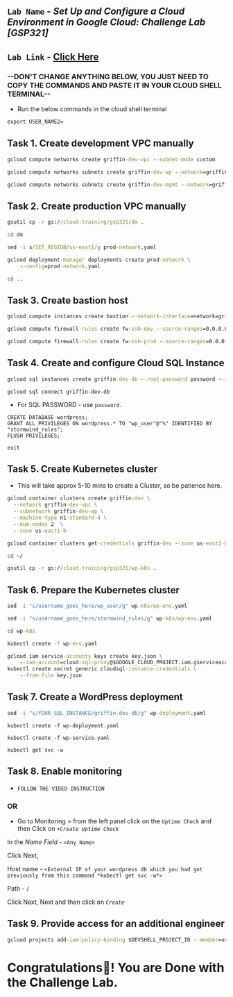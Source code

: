 ## `Lab Name` - *Set Up and Configure a Cloud Environment in Google Cloud: Challenge Lab [GSP321]*
## `Lab Link` - [Click Here](https://www.cloudskillsboost.google/focuses/10603?parent=catalog)

### --DON'T CHANGE ANYTHING BELOW, YOU JUST NEED TO COPY THE COMMANDS AND PASTE IT IN YOUR CLOUD SHELL TERMINAL--

* Run the below commands in the cloud shell terminal

```cmd
export USER_NAME2=
```


## Task 1. Create development VPC manually

```cmd
gcloud compute networks create griffin-dev-vpc --subnet-mode custom

gcloud compute networks subnets create griffin-dev-wp --network=griffin-dev-vpc --region us-east1 --range=192.168.16.0/20

gcloud compute networks subnets create griffin-dev-mgmt --network=griffin-dev-vpc --region us-east1 --range=192.168.32.0/20
```


## Task 2. Create production VPC manually

```cmd
gsutil cp -r gs://cloud-training/gsp321/dm .

cd dm

sed -i s/SET_REGION/us-east1/g prod-network.yaml

gcloud deployment-manager deployments create prod-network \
    --config=prod-network.yaml

cd ..
```

## Task 3. Create bastion host

```cmd
gcloud compute instances create bastion --network-interface=network=griffin-dev-vpc,subnet=griffin-dev-mgmt  --network-interface=network=griffin-prod-vpc,subnet=griffin-prod-mgmt --tags=ssh --zone=us-east1-b

gcloud compute firewall-rules create fw-ssh-dev --source-ranges=0.0.0.0/0 --target-tags ssh --allow=tcp:22 --network=griffin-dev-vpc

gcloud compute firewall-rules create fw-ssh-prod --source-ranges=0.0.0.0/0 --target-tags ssh --allow=tcp:22 --network=griffin-prod-vpc
```

## Task 4. Create and configure Cloud SQL Instance

```cmd
gcloud sql instances create griffin-dev-db --root-password password --region=us-east1 --database-version=MYSQL_5_7
```

```
gcloud sql connect griffin-dev-db
```

* For SQL PASSWORD - use `password`.

```
CREATE DATABASE wordpress;
GRANT ALL PRIVILEGES ON wordpress.* TO "wp_user"@"%" IDENTIFIED BY "stormwind_rules";
FLUSH PRIVILEGES;
```

```
exit
```

## Task 5. Create Kubernetes cluster

* This will take approx 5-10 mins to create a Cluster, so be patience here.

```cmd
gcloud container clusters create griffin-dev \
  --network griffin-dev-vpc \
  --subnetwork griffin-dev-wp \
  --machine-type n1-standard-4 \
  --num-nodes 2  \
  --zone us-east1-b

gcloud container clusters get-credentials griffin-dev --zone us-east1-b

cd ~/

gsutil cp -r gs://cloud-training/gsp321/wp-k8s .
```

## Task 6. Prepare the Kubernetes cluster

```cmd
sed -i "s/username_goes_here/wp_user/g" wp-k8s/wp-env.yaml

sed -i "s/username_goes_here/stormwind_rules/g" wp-k8s/wp-env.yaml

cd wp-k8s

kubectl create -f wp-env.yaml

gcloud iam service-accounts keys create key.json \
    --iam-account=cloud-sql-proxy@$GOOGLE_CLOUD_PROJECT.iam.gserviceaccount.com
kubectl create secret generic cloudsql-instance-credentials \
    --from-file key.json
```

## Task 7. Create a WordPress deployment

```cmd
sed -i "s/YOUR_SQL_INSTANCE/griffin-dev-db/g" wp-deployment.yaml
```

```
kubectl create -f wp-deployment.yaml

kubectl create -f wp-service.yaml
```

```
kubectl get svc -w
```

## Task 8. Enable monitoring

* `FOLLOW THE VIDEO INSTRUCTION`

### OR

* Go to Monitoring > from the left panel click on the `Uptime Check` and then Click on *`+Create Uptime Check`* 

In the *Name Field* - `<Any Name>`

Click Next, 

Host name - `<External IP of your wordpress db which you had got previously from this command *kubectl get svc -w*>`

Path - `/`

Click Next, Next and then click on *`Create`*


## Task 9. Provide access for an additional engineer

```cmd
gcloud projects add-iam-policy-binding $DEVSHELL_PROJECT_ID --member=user:$USER_NAME2 --role=roles/editor
```

# Congratulations🎉! You are Done with the Challenge Lab.  